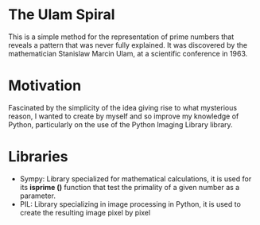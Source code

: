 # The Ulam Spiral
This is a simple method for the representation of prime numbers that reveals a pattern that was never fully explained.
It was discovered by the mathematician Stanislaw Marcin Ulam, at a scientific conference in 1963.

# Motivation
Fascinated by the simplicity of the idea giving rise to what mysterious reason, I wanted to create by myself and so
improve my knowledge of Python, particularly on the use of the Python Imaging Library library.

# Libraries
- Sympy: Library specialized for mathematical calculations, it is used for its **isprime ()** function that test the primality of a given number as a parameter.
- PIL: Library specializing in image processing in Python, it is used to create the resulting image pixel by pixel
